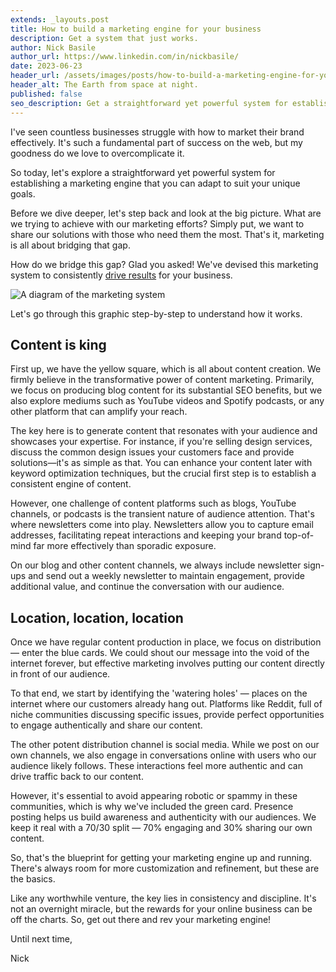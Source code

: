 ```yaml
---
extends: _layouts.post
title: How to build a marketing engine for your business
description: Get a system that just works.
author: Nick Basile
author_url: https://www.linkedin.com/in/nickbasile/
date: 2023-06-23
header_url: /assets/images/posts/how-to-build-a-marketing-engine-for-your-business/hero.webp
header_alt: The Earth from space at night.
published: false
seo_description: Get a straightforward yet powerful system for establishing a marketing engine that you can adapt to suit your unique goals
---
```


I've seen countless businesses struggle with how to market their brand effectively. It's such a fundamental part of success on the web, but my goodness do we love to overcomplicate it.

So today, let's explore a straightforward yet powerful system for establishing a marketing engine that you can adapt to suit your unique goals.

Before we dive deeper, let's step back and look at the big picture. What are we trying to achieve with our marketing efforts? Simply put, we want to share our solutions with those who need them the most. That's it, marketing is all about bridging that gap.

How do we bridge this gap? Glad you asked! We've devised this marketing system to consistently [drive results](/blog/whats-the-problem-with-websites-today) for your business.

![A diagram of the marketing system](/assets/images/posts/how-to-build-a-marketing-engine-for-your-business/graphic.webp)

Let's go through this graphic step-by-step to understand how it works.

## Content is king

First up, we have the yellow square, which is all about content creation. We firmly believe in the transformative power of content marketing. Primarily, we focus on producing blog content for its substantial SEO benefits, but we also explore mediums such as YouTube videos and Spotify podcasts, or any other platform that can amplify your reach.

The key here is to generate content that resonates with your audience and showcases your expertise. For instance, if you're selling design services, discuss the common design issues your customers face and provide solutions—it's as simple as that. You can enhance your content later with keyword optimization techniques, but the crucial first step is to establish a consistent engine of content.

However, one challenge of content platforms such as blogs, YouTube channels, or podcasts is the transient nature of audience attention. That's where newsletters come into play. Newsletters allow you to capture email addresses, facilitating repeat interactions and keeping your brand top-of-mind far more effectively than sporadic exposure.

On our blog and other content channels, we always include newsletter sign-ups and send out a weekly newsletter to maintain engagement, provide additional value, and continue the conversation with our audience.

## Location, location, location

Once we have regular content production in place, we focus on distribution — enter the blue cards. We could shout our message into the void of the internet forever, but effective marketing involves putting our content directly in front of our audience.

To that end, we start by identifying the 'watering holes' — places on the internet where our customers already hang out. Platforms like Reddit, full of niche communities discussing specific issues, provide perfect opportunities to engage authentically and share our content.

The other potent distribution channel is social media. While we post on our own channels, we also engage in conversations online with users who our audience likely follows. These interactions feel more authentic and can drive traffic back to our content.

However, it's essential to avoid appearing robotic or spammy in these communities, which is why we've included the green card. Presence posting helps us build awareness and authenticity with our audiences. We keep it real with a 70/30 split — 70% engaging and 30% sharing our own content.

So, that's the blueprint for getting your marketing engine up and running. There's always room for more customization and refinement, but these are the basics.

Like any worthwhile venture, the key lies in consistency and discipline. It's not an overnight miracle, but the rewards for your online business can be off the charts. So, get out there and rev your marketing engine!

Until next time,

Nick

